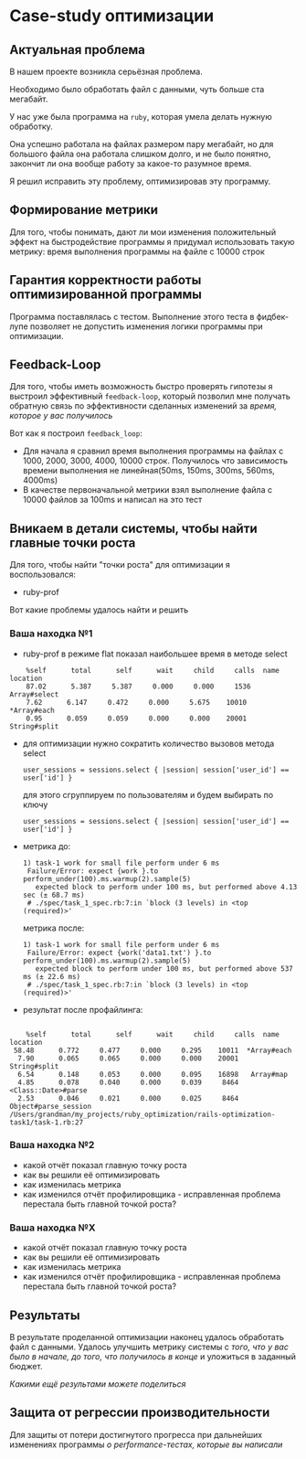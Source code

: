 # Case-study оптимизации

## Актуальная проблема
В нашем проекте возникла серьёзная проблема.

Необходимо было обработать файл с данными, чуть больше ста мегабайт.

У нас уже была программа на `ruby`, которая умела делать нужную обработку.

Она успешно работала на файлах размером пару мегабайт, но для большого файла она работала слишком долго, и не было понятно, закончит ли она вообще работу за какое-то разумное время.

Я решил исправить эту проблему, оптимизировав эту программу.

## Формирование метрики
Для того, чтобы понимать, дают ли мои изменения положительный эффект на быстродействие программы я придумал использовать такую метрику: время выполнения программы на файле с 10000 строк

## Гарантия корректности работы оптимизированной программы
Программа поставлялась с тестом. Выполнение этого теста в фидбек-лупе позволяет не допустить изменения логики программы при оптимизации.

## Feedback-Loop
Для того, чтобы иметь возможность быстро проверять гипотезы я выстроил эффективный `feedback-loop`, который позволил мне получать обратную связь по эффективности сделанных изменений за *время, которое у вас получилось*

Вот как я построил `feedback_loop`:
  - Для начала я сравнил время выполнения программы на файлах с 1000, 2000, 3000, 4000, 10000 строк. Получилось что зависимость времени выполнения не линейная(50ms, 150ms, 300ms, 560ms, 4000ms)
  - В качестве первоначальной метрики взял выполнение файла с 10000 файлов за 100ms и написал на это тест

## Вникаем в детали системы, чтобы найти главные точки роста
Для того, чтобы найти "точки роста" для оптимизации я воспользовался:
 - ruby-prof

Вот какие проблемы удалось найти и решить

### Ваша находка №1
- ruby-prof в режиме flat показал наибольшее время в методе select
```
    %self      total      self      wait     child     calls  name                           location
    87.02      5.387     5.387     0.000     0.000     1536   Array#select
    7.62      6.147     0.472     0.000     5.675    10010  *Array#each
    0.95      0.059     0.059     0.000     0.000    20001   String#split
```
- для оптимизации нужно сократить количество вызовов метода select
    ```
    user_sessions = sessions.select { |session| session['user_id'] == user['id'] }
    ```
    для этого сгруппируем по пользователям и будем выбирать по ключу
    ```
    user_sessions = sessions.select { |session| session['user_id'] == user['id'] }
    ```
- метрика до:
    ```
    1) task-1 work for small file perform under 6 ms
     Failure/Error: expect {work }.to perform_under(100).ms.warmup(2).sample(5)
       expected block to perform under 100 ms, but performed above 4.13 sec (± 68.7 ms)
     # ./spec/task_1_spec.rb:7:in `block (3 levels) in <top (required)>'
    ```
    метрика после:
    ```
    1) task-1 work for small file perform under 6 ms
     Failure/Error: expect {work('data1.txt') }.to perform_under(100).ms.warmup(2).sample(5)
       expected block to perform under 100 ms, but performed above 537 ms (± 22.6 ms)
     # ./spec/task_1_spec.rb:7:in `block (3 levels) in <top (required)>'
     ```
- результат после профайлинга:
```

    %self      total      self      wait     child     calls  name                           location
 58.48      0.772     0.477     0.000     0.295    10011  *Array#each
  7.90      0.065     0.065     0.000     0.000    20001   String#split
  6.54      0.148     0.053     0.000     0.095    16898   Array#map
  4.85      0.078     0.040     0.000     0.039     8464   <Class::Date>#parse
  2.53      0.046     0.021     0.000     0.025     8464   Object#parse_session           /Users/grandman/my_projects/ruby_optimization/rails-optimization-task1/task-1.rb:27
```

### Ваша находка №2
- какой отчёт показал главную точку роста
- как вы решили её оптимизировать
- как изменилась метрика
- как изменился отчёт профилировщика - исправленная проблема перестала быть главной точкой роста?

### Ваша находка №X
- какой отчёт показал главную точку роста
- как вы решили её оптимизировать
- как изменилась метрика
- как изменился отчёт профилировщика - исправленная проблема перестала быть главной точкой роста?

## Результаты
В результате проделанной оптимизации наконец удалось обработать файл с данными.
Удалось улучшить метрику системы с *того, что у вас было в начале, до того, что получилось в конце* и уложиться в заданный бюджет.

*Какими ещё результами можете поделиться*

## Защита от регрессии производительности
Для защиты от потери достигнутого прогресса при дальнейших изменениях программы *о performance-тестах, которые вы написали*

